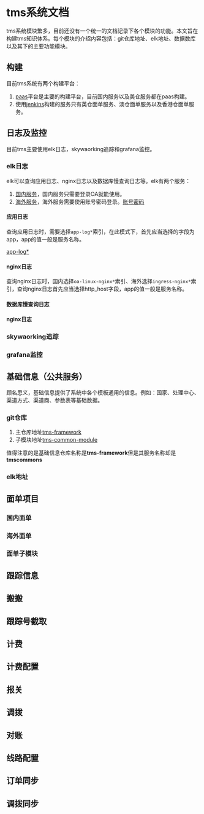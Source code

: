 # tms系统文档
tms系统模块繁多，目前还没有一个统一的文档记录下各个模块的功能。本文旨在构建tms知识体系。每个模块的介绍内容包括：git仓库地址、elk地址、数据数库以及其下的主要功能模块。
## 构建
目前tms系统有两个构建平台：
1. [paas](https://paasv2.banggood.cn)平台是主要的构建平台，目前国内服务以及美仓服务都在paas构建。
2. 使用[jenkins](https://jenkins.banggood.cn)构建的服务只有英仓面单服务、澳仓面单服务以及香港仓面单服务。

## 日志及监控
目前tms主要使用elk日志，skywaorking追踪和grafana监控。
### elk日志
elk可以查询应用日志、nginx日志以及数据库慢查询日志等。elk有两个服务：
1. [国内服务](http://kibana.banggood.cn)，国内服务只需要登录OA就能使用。
2. [海外服务](https://elk.banggood.com)，海外服务需要使用账号密码登录。[账号密码](elk2019:RwZVh&@Q1SDliXtK)
#### 应用日志
查询应用日志时，需要选择`app-log*`索引，在此模式下，首先应当选择的字段为app，app的值一般是服务名称。

[app-log*](http://kibana.banggood.cn/app/kibana#/discover?_g=(filters:!(),refreshInterval:(pause:!t,value:0),time:(from:now%2Fd,to:now%2Fd))&_a=(columns:!(_source),filters:!(),index:'5f5a59b0-cfad-11ea-bb28-a5958dd4a59c',interval:auto,query:(language:kuery,query:''),sort:!(!('@timestamp',desc))))
#### nginx日志
查询nginx日志时，国内选择`oa-linux-nginx*`索引、海外选择`ingress-nginx*`索引，查询nginx日志首先应当选择http_host字段，app的值一般是服务名称。

#### 数据库慢查询日志

#### nginx日志

### skywaorking追踪

### grafana监控


## 基础信息（公共服务）
顾名思义，基础信息提供了系统中各个模板通用的信息。例如：国家、处理中心、渠道方式、渠道商、参数表等基础数据。

### git仓库
1. 主仓库地址[tms-framework](http://gitlab.banggood.cn/tms/tms-framework)
2. 子模块地址[tms-common-module](http://gitlab.banggood.cn/tms/tms-common-module)

值得注意的是基础信息仓库名称是**tms-framework**但是其服务名称却是**tmscommons**

### elk地址

## 面单项目

### 国内面单

### 海外面单

### 面单子模块

## 跟踪信息

## 搬搬

## 跟踪号截取

## 计费

## 计费配置

## 报关

## 调拨

## 对账

## 线路配置

## 订单同步

## 调拨同步